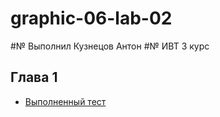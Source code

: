 # graphic-06-lab-02
#№ Выполнил Кузнецов Антон
#№ ИВТ 3 курс

## Глава 1
* [Выполненный тест](https://repl.it/@FourwFourw/LearningCpp-01?v=1) 
